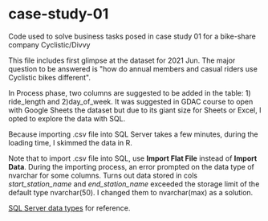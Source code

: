 # case-study-01
Code used to solve business tasks posed in case study 01 for a bike-share company Cyclistic/Divvy

This file includes first glimpse at the dataset for 2021 Jun.
The major question to be answered is "how do annual members and casual riders use Cyclistic bikes different".

In Process phase, two columns are suggested to be added in the table: 1) ride_length and 2)day_of_week.
It was suggested in GDAC course to open with Google Sheets the dataset but due to its giant size for Sheets or Excel, 
I opted to explore the data with SQL.

Because importing .csv file into SQL Server takes a few minutes, during the loading time, I skimmed the data in R.

Note that to import .csv file into SQL, use **Import Flat File** instead of **Import Data**.
During the importing process, an error prompted on the data type of nvarchar for some columns.
Turns out data stored in cols *start_station_name* and *end_station_name* exceeded the storage limit of the default type nvarchar(50).
I changed them to nvarchar(max) as a solution. 

[SQL Server data types](https://www.w3schools.com/sql/sql_datatypes.asp) for reference. 

